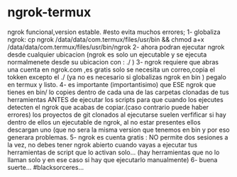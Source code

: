 # ngrok-termux
ngrok funcional,version estable.
#esto evita muchos errores;
1- globaliza ngrok:
cp ngrok /data/data/com.termux/files/usr/bin && chmod a+x /data/data/com.termux/files/usr/bin/ngrok
2- ahora podran ejecutar ngrok desde cualquier ubicacion
(ngrok es solo un ejecutable y se ejecuta normalmenete desde su ubicacion con : ./ )
3- ngrok requiere que abras una cuenta en ngrok.com ,es gratis solo se necesita un correo,copia el tokken
excepto el ./ (ya no es necesario si globalizas ngrok en bin )
pegalo en termux y listo.
4- es importante (importantisimo) que ESE ngrok que tienes en bin/ lo copies dentro de cada una de las carpetas
clonadas de tus herramientas ANTES de ejecutar los scripts para que cuando los ejecutes detecten el ngrok que acabas de copiar.(caso contrario puede haber errores)
los proyectos de git clonados al ejecutarse suelen verfificar si hay dentro de ellos un ejecutable de ngrok,
al no estar presentes ellos descargan uno (que no sera la misma version que tenemos en bin y por eso generara problemas.
5- ngrok es cuenta gratis : NO permite dos sesiones a la vez, no debes tener ngrok abierto cuando vayas a ejecutar tus herramientas de script que lo activan solo...
(hay herramientas que no lo llaman solo y en ese caso si hay que ejecutarlo manualmente)
6- buena suerte...
#blacksorceres...
